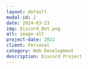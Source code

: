 ```yaml
---
layout: default
modal-id: 2
date: 2024-03-23
img: Discord Bot.png
alt: image-alt
project-date: 2022
client: Personal
category: Web Development
description: Discord Project
---
```

